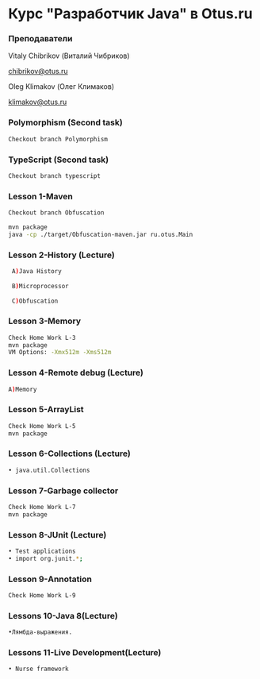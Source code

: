 # Курс "Разработчик Java" в Otus.ru


### Преподаватели
Vitaly Chibrikov (Виталий Чибриков)

chibrikov@otus.ru

Oleg Klimakov (Олег Климаков)

klimakov@otus.ru
### Polymorphism (Second task)
```bash
Checkout branch Polymorphism
```
### TypeScript (Second task)
```bash
Checkout branch typescript
```


### Lesson 1-Maven
```bash
Checkout branch Obfuscation

mvn package
java -cp ./target/Obfuscation-maven.jar ru.otus.Main
```

### Lesson 2-History (Lecture) 
```bash
 A)Java History
 
 B)Microprocessor
 
 C)Obfuscation
```

### Lesson 3-Memory
```bash
Check Home Work L-3
mvn package
VM Options: -Xmx512m -Xms512m 
```

### Lesson 4-Remote debug (Lecture)
```bash
A)Memory
```
### Lesson 5-ArrayList 
```bash
Check Home Work L-5
mvn package
```
### Lesson 6-Collections (Lecture)

```bash
• java.util.Collections
```
### Lesson 7-Garbage collector
```bash
Check Home Work L-7
mvn package
```

### Lesson 8-JUnit (Lecture)

```bash
• Test applications
• import org.junit.*;
```

### Lesson 9-Аnnotation
```bash
Check Home Work L-9
```

### Lessons 10-Java 8(Lecture)
```bash
•Лямбда-выражения.
```

### Lessons 11-Live Development(Lecture)
```bash
• Nurse framework
```
